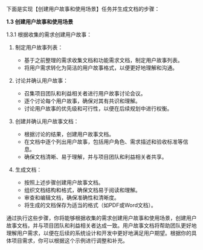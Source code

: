 下面是实现【创建用户故事和使用场景】任务并生成文档的步骤：

**1.3 创建用户故事和使用场景**

1.3.1 根据收集的需求创建用户故事：

1. 制定用户故事列表：

   - 基于之前整理的需求收集文档和功能需求文档，制定用户故事列表。
   - 将用户需求转化为简洁的用户故事格式，以便更好地理解和沟通。

2. 讨论并确认用户故事：

   - 召集项目团队和利益相关者进行用户故事讨论会议。
   - 逐个讨论每个用户故事，确保对其有共识和理解。
   - 讨论用户故事的优先级和可行性，以便在后续规划中进行权衡。

3. 创建并确认用户故事文档：

   - 根据讨论的结果，创建用户故事文档。
   - 在文档中逐个列出用户故事，包括用户角色、需求描述和验收标准等信息。
   - 确保文档清晰、易于理解，并与项目团队和利益相关者共享。

4. 生成文档：

   - 按照上述步骤创建用户故事文档。
   - 组织文档结构和格式，确保文档易于阅读和理解。
   - 审查和编辑文档，确保准确性和清晰度。
   - 将生成的文档保存为适当的格式（如PDF或Word文档）。

通过执行这些步骤，你将能够根据收集的需求创建用户故事和使用场景，创建用户故事文档，并与项目团队和利益相关者达成一致。用户故事文档将帮助团队更好地理解用户需求，以便在后续的系统设计和开发中更好地满足用户期望。根据你的具体项目需求，你可以根据这个示例进行调整和补充。
